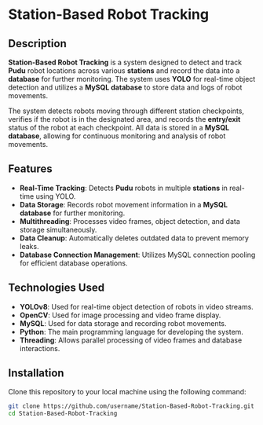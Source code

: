 # Station-Based Robot Tracking

## Description
**Station-Based Robot Tracking** is a system designed to detect and track **Pudu** robot locations across various **stations** and record the data into a **database** for further monitoring. The system uses **YOLO** for real-time object detection and utilizes a **MySQL database** to store data and logs of robot movements.

The system detects robots moving through different station checkpoints, verifies if the robot is in the designated area, and records the **entry/exit** status of the robot at each checkpoint. All data is stored in a **MySQL database**, allowing for continuous monitoring and analysis of robot movements.

## Features
- **Real-Time Tracking**: Detects **Pudu** robots in multiple **stations** in real-time using YOLO.
- **Data Storage**: Records robot movement information in a **MySQL database** for further monitoring.
- **Multithreading**: Processes video frames, object detection, and data storage simultaneously.
- **Data Cleanup**: Automatically deletes outdated data to prevent memory leaks.
- **Database Connection Management**: Utilizes MySQL connection pooling for efficient database operations.

## Technologies Used
- **YOLOv8**: Used for real-time object detection of robots in video streams.
- **OpenCV**: Used for image processing and video frame display.
- **MySQL**: Used for data storage and recording robot movements.
- **Python**: The main programming language for developing the system.
- **Threading**: Allows parallel processing of video frames and database interactions.

## Installation
Clone this repository to your local machine using the following command:
```bash
git clone https://github.com/username/Station-Based-Robot-Tracking.git
cd Station-Based-Robot-Tracking
```
